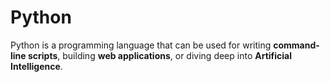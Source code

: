 # Python

Python is a programming language that can be used for writing **command-line scripts**, building **web applications**, or diving deep into **Artificial Intelligence**.
